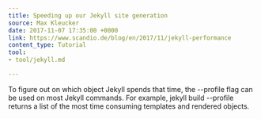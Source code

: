 ```yaml
---
title: Speeding up our Jekyll site generation
source: Max Kleucker
date: 2017-11-07 17:35:00 +0000
link: https://www.scandio.de/blog/en/2017/11/jekyll-performance
content_type: Tutorial
tool:
- tool/jekyll.md

---
```

To figure out on which object Jekyll spends that time, the --profile flag can be used on most Jekyll commands. For example, jekyll build --profile returns a list of the most time consuming templates and rendered objects.





